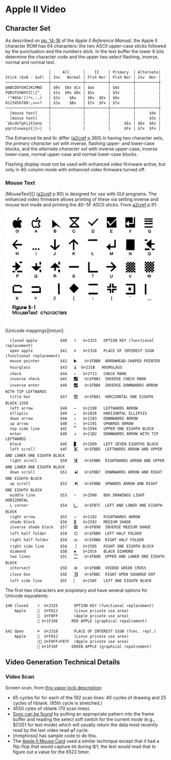 Apple II Video
==============

Character Set
-------------

As described on [pp. 14-16][a2ref 14] of the _Apple II Reference Manual_,
the Apple II character ROM has 64 characters: the two ASCII upper-case
sticks followed by the punctuation and the numbers stick. In the text
buffer the lower 6 bits determine the character code and the upper two
select flashing, inverse, normal and normal text.

                       │     All      │    II    │ Primary  │ Alternate│
    Stick ($x0 - $xF)  │ Inv   Normal │ Flsh Nor │ Flsh Nor │ Inv  Nor │
    ───────────────────┼──────────────┼──────────┼──────────┼──────────┼
    @ABCDEFGHIJKLMNO   │ $0x  $8x $Cx │ $4x      │ $4x      │          │
    PQRSTUVWXYZ[\]^_   │ $1x  $9x $Dx │ $5x      │ $5x      │          │
     !"#$%&'()*+,-./   │ $2x    $Ax   │ $6x  $Ex │ $6x      │          │
    0123456789:;<=>?   │ $3x    $Bx   │ $7x  $Fx │ $7x      │          │
    ───────────────────┼──────────────┼──────────┼──────────┼──────────┼
      [mouse text]     │              │          │          │      $4x │
      [mouse text]     │              │          │          │      $5x │
    `abcdefghijklmno   │              │          │      $Ex │ $6x  $Ex │
    pqrstuvwxyz{|}~░   │              │          │      $Fx │ $7x  $Fx │


The Enhanced IIe and IIc differ ([a2cref] p.360) in having two character
sets, the _primary character set_ with inverse, flashing upper- and
lower-case blocks, and the _alternate character set_ with inverse
upper-case, inverse lower-case, normal upper-case and normal lower-case
blocks.

Flashing display must not be used with enhanced video firmware active, but
only in 40-column mode with enhanced video firmware turned off.

### Mouse Text

[MouseText][] ([a2cref] p.90) is designed for use with GUI programs. The
enhanced video firmware allows printing of these via setting inverse and
mouse text mode and printing the $40-$5F ASCII sticks. From [a2cref] p.91:

![Figure 5-1 MouseText characters](fig5-1_mouse-text-chars.png)

[Unicode mappings][mtuni]:

      closed apple          $40   ⌥   U+2325   OPTION KEY (functional replacement)
      open apple            $41   ⌘   U+2318   PLACE OF INTEREST SIGN (functional replacement)
      mouse pointer         $42   🮰   U+1FBB0  ARROWHEAD-SHAPED POINTER
      hourglass             $43   ⌛  U+231B   HOURGLASS
      check                 $44   ✓   U+2713   CHECK MARK
      inverse check         $45   🮱   U+1FBB1  INVERSE CHECK MARK
      inverse enter         $46   🮴   U+1FBB4  INVERSE DOWNWARDS ARROW WITH TIP LEFTWARDS
      title bar             $47   🮁   U+1FB81  HORIZONTAL ONE EIGHTH BLOCK-1358
      left arrow            $48   ←   U+2190   LEFTWARDS ARROW
      ellipsis              $49   …   U+2026   HORIZONTAL ELLIPSIS
      down arrow            $4A   ↓   U+2193   DOWNWARDS ARROW
      up arrow              $4B   ↑   U+2191   UPWARDS ARROW
      top side line         $4C   ▔   U+2594   UPPER ONE EIGHTH BLOCK
      enter                 $4D   ↲   U+21B2   DOWNWARDS ARROW WITH TIP LEFTWARDS
      block                 $4E   ▉   U+2589   LEFT SEVEN EIGHTHS BLOCK
      left scroll           $4F   🮵   U+1FBB5  LEFTWARDS ARROW AND UPPER AND LOWER ONE EIGHTH BLOCK
      right scroll          $50   🮶   U+1FBB6  RIGHTWARDS ARROW AND UPPER AND LOWER ONE EIGHTH BLOCK
      down scroll           $51   🮷   U+1FBB7  DOWNWARDS ARROW AND RIGHT ONE EIGHTH BLOCK
      up scroll             $52   🮸   U+1FBB8  UPWARDS ARROW AND RIGHT ONE EIGHTH BLOCK
      middle line           $53   ─   U+2500   BOX DRAWINGS LIGHT HORIZONTAL
      L corner              $54   🭼   U+1FB7C  LEFT AND LOWER ONE EIGHTH BLOCK
      right arrow           $55   →   U+2192   RIGHTWARDS ARROW
      shade block           $56   ▒   U+2592   MEDIUM SHADE
      inverse shade block   $57   🮐   U+1FB90  INVERSE MEDIUM SHADE
      left half folder      $58   🮹   U+1FBB9  LEFT HALF FOLDER
      right half folder     $59   🮺   U+1FBBA  RIGHT HALF FOLDER
      right side line       $5A   ▕   U+2595   RIGHT ONE EIGHTH BLOCK
      diamond               $5B   ◆   U+25C6   BLACK DIAMOND
      two lines             $5C   🮀   U+1FB80  UPPER AND LOWER ONE EIGHTH BLOCK
      intersect             $5D   🮻   U+1FBBB  VOIDED GREEK CROSS
      close box             $5E   🮼   U+1FBBC  RIGHT OPEN SQUARED DOT
      left side line        $5F   ▏   U+258F   LEFT ONE EIGHTH BLOCK

The first two characters are propietary and have several options for
Unicode equvalents:

    $40 Closed    ⌥  U+2325       OPTION KEY (functional replacement)
        Apple       U+F813       (Linux private use area)
                    U+F8FF       (Apple private use area)
                  🍎 U+1F34E      RED APPLE (graphical repalcement)

    $41 Open      ⌘  U+2318       PLACE OF INTEREST SIGN (func. repl.)
        Apple       U+F812       (Linux private use area)
                   U+F8FF+F87F  (Apple private use area)
                  🍏 U+1F34F      GREEN APPLE (graphical repalcement)


Video Generation Technical Details
----------------------------------

### Video Scan

Screen scan, from [this vapor lock description][vapor]:
- 65 cycles for for each of the 192 scan lines: 40 cycles of drawing
  and 25 cycles of hblank. (65th cycle is stretched.)
- 4550 cyles of vblank (70 scan lines).
- [Sync can be found][rcse 14027] by putting an appropriate pattern
  into the frame buffer and reading the select soft switch for the
  current mode (e.g., $C051 for text mode) which will usually return
  the data most recently read by the last video read φ1 cycle.
- [mmphosis] has sample code to do this.
- The [Apple II Mouse Card][mouse] used a similar technique except that it
  had a flip-flop that would capture `D0` during Φ1; the test would read
  that to figure out a value for the 6522 timer.



<!-------------------------------------------------------------------->
<!-- Character Set -->
[a2cref]: https://archive.org/stream/Apple_IIc_Technical_Reference_Manual
[a2ref 14]: https://archive.org/stream/Apple_II_Reference_Manual_1979_Apple#page/n24/mode/1up

<!-- Technical Details -->
[rcse 14027]: https://retrocomputing.stackexchange.com/q/14027/7208
[vapor]: http://www.deater.net/weave/vmwprod/megademo/vapor_lock.html
[mouse]: https://www.folklore.org/StoryView.py?project=Macintosh&story=Apple_II_Mouse_Card.txt
